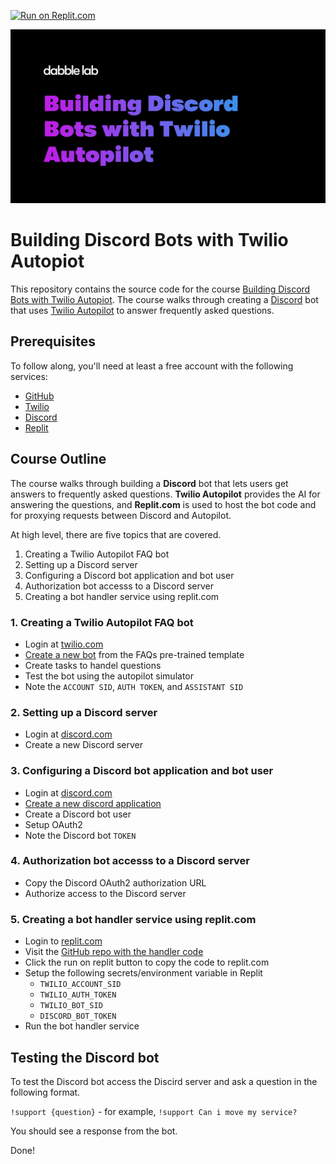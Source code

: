 
[![Run on Replit.com](https://repl.it/badge/github/dabblelab/building-discord-bots-with-twilio-autopilot)](https://repl.it/github/dabblelab/building-discord-bots-with-twilio-autopilot)

![Cover Image](1408937-building-discord-bots-with-twilio-autopilot.png)

# Building Discord Bots with Twilio Autopiot

This repository contains the source code for the course [Building Discord Bots with Twilio Autopiot](https://learn.dabblelab.com/courses/building-discord-bots-with-twilio-autopilot). The course walks through creating a [Discord](https://discord.com) bot that uses [Twilio Autopilot](https://twilio.com/autopilot) to answer frequently asked questions. 

## Prerequisites

To follow along, you'll need at least a free account with the following services:

- [GitHub](https://github.com/signup)
- [Twilio](https://www.twilio.com/try-twilio?promo=0ziFtf)
- [Discord](https://discord.com/register)
- [Replit](https://replit.com/signup)

## Course Outline

The course walks through building a **Discord** bot that lets users get answers to frequently asked questions. **Twilio Autopilot** provides the AI for answering the questions, and **Replit.com** is used to host the bot code and for proxying requests between Discord and Autopilot. 

At high level, there are five topics that are covered.

1. Creating a Twilio Autopilot FAQ bot
2. Setting up a Discord server
3. Configuring a Discord bot application and bot user
4. Authorization bot accesss to a Discord server
5. Creating a bot handler service using replit.com

### 1. Creating a Twilio Autopilot FAQ bot
- Login at [twilio.com](https://twilio.com)
- [Create a new bot](https://www.twilio.com/console/autopilot/build) from the FAQs pre-trained template
- Create tasks to handel questions
- Test the bot using the autopilot simulator
- Note the `ACCOUNT SID`, `AUTH TOKEN`, and `ASSISTANT SID`

### 2. Setting up a Discord server
- Login at [discord.com](https://discord.com)
- Create a new Discord server

### 3. Configuring a Discord bot application and bot user
- Login at [discord.com](https://discord.com)
- [Create a new discord application](https://discord.com/developers/applications)
- Create a Discord bot user
- Setup OAuth2 
- Note the Discord bot `TOKEN`

### 4. Authorization bot accesss to a Discord server
- Copy the Discord OAuth2 authorization URL
- Authorize access to the Discord server

### 5. Creating a bot handler service using replit.com
- Login to [replit.com](https://replit.com)
- Visit the [GitHub repo with the handler code](https://github.com/dabblelab/building-discord-bots-with-twilio-autopilot)
- Click the run on replit button to copy the code to replit.com
- Setup the following secrets/environment variable in Replit
    - `TWILIO_ACCOUNT_SID`
    - `TWILIO_AUTH_TOKEN`
    - `TWILIO_BOT_SID`
    - `DISCORD_BOT_TOKEN`
- Run the bot handler service

## Testing the Discord bot

To test the Discord bot access the Discird server and ask a question in the following format.

`!support {question}` - for example, `!support Can i move my service?`

You should see a response from the bot.

Done!
